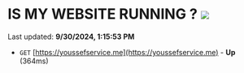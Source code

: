 # IS MY WEBSITE RUNNING ? [![](https://img.shields.io/static/v1?label=Sponsor&message=%E2%9D%A4&logo=GitHub&color=%23fe8e86)](https://github.com/sponsors/Youssef-Lehmam)

Last updated: **9/30/2024, 1:15:53 PM**

- `GET` [https://youssefservice.me](https://youssefservice.me) - **Up** (364ms)
